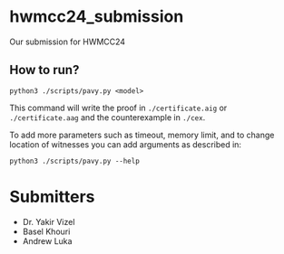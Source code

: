 # hwmcc24_submission

Our submission for HWMCC24

## How to run?

```commandline
python3 ./scripts/pavy.py <model>
```
This command will write the proof in `./certificate.aig` or
`./certificate.aag` and the counterexample in `./cex`.

To add more parameters such as timeout, memory limit, and to change location of witnesses you can
add arguments as described in:
```commandline
python3 ./scripts/pavy.py --help
```

# Submitters

* Dr. Yakir Vizel
* Basel Khouri
* Andrew Luka